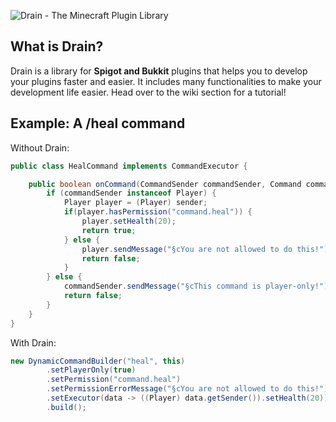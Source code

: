 ![Drain - The Minecraft Plugin Library](https://i.imgur.com/x8Ks6aN.png)

## What is Drain?
Drain is a library for **Spigot and Bukkit** plugins that helps you to develop your plugins faster and easier.
It includes many functionalities to make your development life easier. Head over to the wiki section for a tutorial!

## Example: A /heal command

Without Drain:

```java
public class HealCommand implements CommandExecutor {

    public boolean onCommand(CommandSender commandSender, Command command, String s, String[] strings) {
        if (commandSender instanceof Player) {
            Player player = (Player) sender;
            if(player.hasPermission("command.heal")) {
                player.setHealth(20);
                return true;
            } else {
                player.sendMessage("§cYou are not allowed to do this!");
                return false;
            }
        } else {
            commandSender.sendMessage("§cThis command is player-only!");
            return false;
        }
    }
}
```

With Drain:

```java
new DynamicCommandBuilder("heal", this)
        .setPlayerOnly(true)
        .setPermission("command.heal")
        .setPermissionErrorMessage("§cYou are not allowed to do this!")
        .setExecutor(data -> ((Player) data.getSender()).setHealth(20))
        .build();
```
